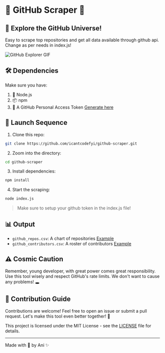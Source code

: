 # 🌟 GitHub Scraper 🔭

## 🚀 Explore the GitHub Universe!

Easy to scrape top repositories and get all data available through github api. Change as per needs in index.js! 

![GitHub Explorer GIF](https://media.giphy.com/media/HTVeYVXjLiunFlUOeu/giphy.gif?cid=790b7611evarlrx372qkqi95d8rxiosagcmg3qdd0namn1ng&ep=v1_gifs_search&rid=giphy.gif&ct=g)

## 🛠️ Dependencies

Make sure you have:

1. 🐍 Node.js
2. 📦 npm
3. 🔑 A GitHub Personal Access Token [Generate here](https://github.com/settings/tokens)

## 🚀 Launch Sequence

1. Clone this repo:
```bash
git clone https://github.com/icantcodefyi/github-scraper.git
```
2. Zoom into the directory:
```bash
cd github-scraper
```
3. Install dependencies:
```bash
npm install
```
4. Start the scraping:
```bash
node index.js
```
> Make sure to setup your github token in the index.js file!

## 📊 Output

- `github_repos.csv`: A chart of repositories [Example](https://github.com/icantcodefyi/github-scraper/blob/master/example-csv/github_repos.csv)
- `github_contributors.csv`: A roster of contributors [Example](https://github.com/icantcodefyi/github-scraper/blob/master/example-csv/github_contributors.csv)

## ⚠️ Cosmic Caution

Remember, young developer, with great power comes great responsibility. Use this tool wisely and respect GitHub's rate limits. We don't want to cause any problems! 🕳️

## 📜 Contribution Guide

Contributions are welcome! Feel free to open an issue or submit a pull request. Let's make this tool even better together! 🌠

This project is licensed under the MIT License - see the [LICENSE](LICENSE) file for details.

---

Made with 💖 by Ani ✨